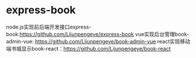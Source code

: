 # express-book
node.js实现前后端开发接口express-book:https://github.com/Lijunpengeye/express-book
vue实现后台管理book-admin-vue: https://github.com/Lijunpengeye/book-admin-vue 
react实现移动端书城显示book-react：https://github.com/Lijunpengeye/book-react
